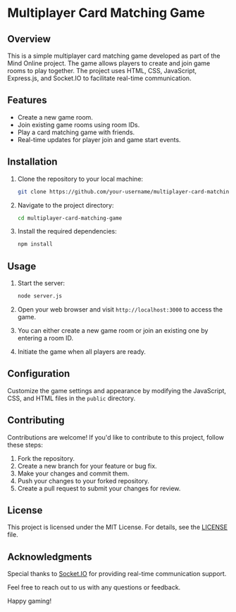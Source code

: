 # Multiplayer Card Matching Game

## Overview

This is a simple multiplayer card matching game developed as part of the Mind Online project. The game allows players to create and join game rooms to play together. The project uses HTML, CSS, JavaScript, Express.js, and Socket.IO to facilitate real-time communication.

## Features

- Create a new game room.
- Join existing game rooms using room IDs.
- Play a card matching game with friends.
- Real-time updates for player join and game start events.

## Installation

1. Clone the repository to your local machine:

    ```bash
    git clone https://github.com/your-username/multiplayer-card-matching-game.git
    ```

2. Navigate to the project directory:

    ```bash
    cd multiplayer-card-matching-game
    ```

3. Install the required dependencies:

    ```bash
    npm install
    ```

## Usage

1. Start the server:

    ```bash
    node server.js
    ```

2. Open your web browser and visit `http://localhost:3000` to access the game.

3. You can either create a new game room or join an existing one by entering a room ID.

4. Initiate the game when all players are ready.

## Configuration

Customize the game settings and appearance by modifying the JavaScript, CSS, and HTML files in the `public` directory.

## Contributing

Contributions are welcome! If you'd like to contribute to this project, follow these steps:

1. Fork the repository.
2. Create a new branch for your feature or bug fix.
3. Make your changes and commit them.
4. Push your changes to your forked repository.
5. Create a pull request to submit your changes for review.

## License

This project is licensed under the MIT License. For details, see the [LICENSE](LICENSE) file.

## Acknowledgments

Special thanks to [Socket.IO](https://socket.io/) for providing real-time communication support.

Feel free to reach out to us with any questions or feedback.

Happy gaming!
